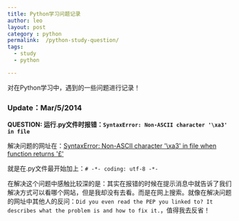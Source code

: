```yaml
---
title: Python学习问题记录
author: leo
layout: post
category : python
permalink:  /python-study-question/
tags: 
  - study
  - python

---
```


对在Python学习中，遇到的一些问题进行记录！


### Update：Mar/5/2014

**QUESTION: 运行.py文件时报错：`SyntaxError: Non-ASCII character '\xa3' in file`**

解决问题的网址在：[SyntaxError: Non-ASCII character '\xa3' in file when function returns '£'](http://stackoverflow.com/questions/10589620/syntaxerror-non-ascii-character-xa3-in-file-when-function-returns)

就是在.py文件最开始加上：`# -*- coding: utf-8 -*-`

在解决这个问题中感触比较深的是：其实在报错的时候在提示消息中就告诉了我们解决方式可以看哪个网站，但是我却没有去看。而是在网上搜索。就像在解决问题的网址中其他人的反问：`Did you even read the PEP you linked to? It describes what the problem is and how to fix it.`，值得我去反省！

